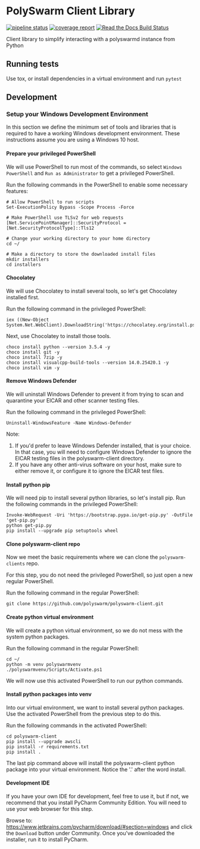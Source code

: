 # PolySwarm Client Library

[![pipeline status](https://gitlab.polyswarm.io/externalci/polyswarm-client/badges/master/pipeline.svg)](https://gitlab.polyswarm.io/externalci/polyswarm-client/commits/master)
[![coverage report](https://gitlab.polyswarm.io/externalci/polyswarm-client/badges/master/coverage.svg)](https://gitlab.polyswarm.io/externalci/polyswarm-client/commits/master)
[![Read the Docs Build Status](https://readthedocs.org/projects/polyswarm-client/badge/?version=latest)](https://polyswarm-client.readthedocs.io/en/latest/)

Client library to simplify interacting with a polyswarmd instance from Python

## Running tests

Use tox, or install dependencies in a virtual environment and run `pytest`


## Development

### Setup your Windows Development Environment

In this section we define the minimum set of tools and libraries that is required to have a working Windows development environment.
These instructions assume you are using a Windows 10 host.

#### Prepare your privileged PowerShell

We will use PowerShell to run most of the commands, so
select `Windows PowerShell` and `Run as Administrator` to get a privileged PowerShell.

Run the following commands in the PowerShell to enable some necessary features:

```
# Allow PowerShell to run scripts
Set-ExecutionPolicy Bypass -Scope Process -Force

# Make PowerShell use TLSv2 for web requests
[Net.ServicePointManager]::SecurityProtocol = [Net.SecurityProtocolType]::Tls12

# Change your working directory to your home directory
cd ~/

# Make a directory to store the downloaded install files
mkdir installers
cd installers
```

#### Chocolatey

We will use Chocolatey to install several tools, so let's get Chocolatey installed first.

Run the following command in the privileged PowerShell:

```
iex ((New-Object System.Net.WebClient).DownloadString('https://chocolatey.org/install.ps1'))
```

Next, use Chocolatey to install those tools.

```
choco install python --version 3.5.4 -y
choco install git -y
choco install 7zip -y
choco install visualcpp-build-tools --version 14.0.25420.1 -y
choco install vim -y
```

#### Remove Windows Defender

We will uninstall Windows Defender to prevent it from trying to scan and quarantine your EICAR and other scanner testing files.

Run the following command in the privileged PowerShell:

```
Uninstall-WindowsFeature -Name Windows-Defender
```

Note: 
1. If you'd prefer to leave Windows Defender installed, that is your choice.
In that case, you will need to configure Windows Defender to ignore the EICAR testing files in the polyswarm-client directory.
2. If you have any other anti-virus software on your host, make sure to either remove it, or configure it to ignore the EICAR test files.

#### Install python pip

We will need pip to install several python libraries, so let's install pip.
Run the following commands in the privileged PowerShell:

```
Invoke-WebRequest -Uri 'https://bootstrap.pypa.io/get-pip.py' -OutFile 'get-pip.py'
python get-pip.py
pip install --upgrade pip setuptools wheel
```

#### Clone polyswarm-client repo

Now we meet the basic requirements where we can clone the `polyswarm-clients` repo.

For this step, you do not need the privileged PowerShell, so just open a new regular PowerShell.

Run the following command in the regular PowerShell:

```
git clone https://github.com/polyswarm/polyswarm-client.git
```

#### Create python virtual environment

We will create a python virtual environment, so we do not mess with the system python packages.

Run the following command in the regular PowerShell:

```
cd ~/
python -m venv polyswarmvenv
./polyswarmvenv/Scripts/Activate.ps1
```

We will now use this activated PowerShell to run our python commands.

#### Install python packages into venv

Into our virtual environment, we want to install several python packages.
Use the activated PowerShell from the previous step to do this.

Run the following commands in the activated PowerShell:

```
cd polyswarm-client
pip install --upgrade awscli
pip install -r requirements.txt
pip install .
```

The last pip command above will install the polyswarm-client python package into your virtual environment.
Notice the '.' after the word install.

#### Development IDE

If you have your own IDE for development, feel free to use it, but if not, we recommend that you install PyCharm Community Edition.
You will need to use your web browser for this step.

Browse to: https://www.jetbrains.com/pycharm/download/#section=windows and click the `Download` button under Community.
Once you've downloaded the installer, run it to install PyCharm.

